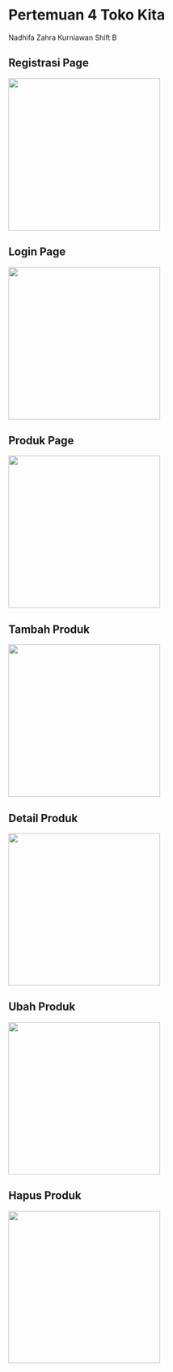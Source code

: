 # Pertemuan 4 Toko Kita

Nadhifa Zahra Kurniawan
Shift B

## Registrasi Page
<img src="https://github.com/user-attachments/assets/a30ca997-f006-4247-8c53-51f224ffc38e" width="300">

## Login Page
<img src="https://github.com/user-attachments/assets/3b29147a-0e22-42d9-8253-f4fa10e38cf7" width="300">

## Produk Page
<img src="https://github.com/user-attachments/assets/21cfbd54-be82-4901-868b-726df58a1c81" width="300">

## Tambah Produk
<img src="https://github.com/user-attachments/assets/99c0f16d-9af9-4b1b-ac8f-61e8deacdda2" width="300">

## Detail Produk
<img src="https://github.com/user-attachments/assets/94504faf-b63b-4dcf-85dd-9be8593b8c6d" width="300">

## Ubah Produk
<img src="https://github.com/user-attachments/assets/398ce167-ca4f-41cf-9a34-3b4c89af00af" width="300">

## Hapus Produk
<img src="https://github.com/user-attachments/assets/b71744c0-3382-42c7-b672-f6d714c30415" width="300">
